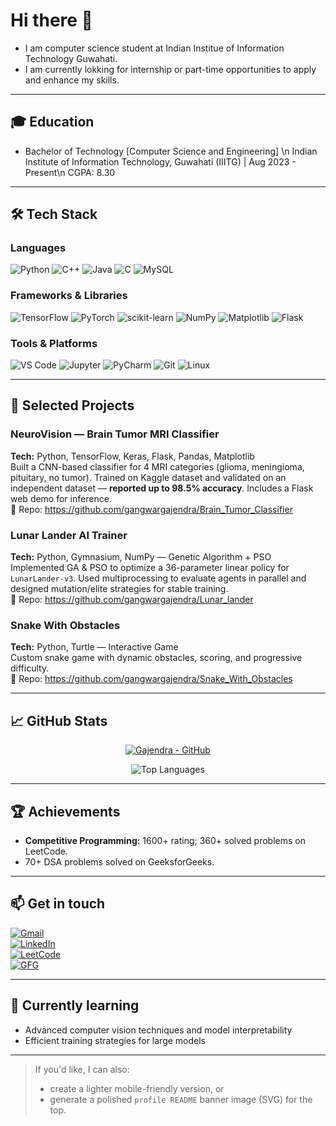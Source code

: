 <!-- README.md for Gajendra Gangwar -->
# Hi there 👋 
- I am computer science student at Indian Institue of Information Technology Guwahati.
- I am currently lokking for internship or part-time opportunities to apply and enhance my skills.

---

## 🎓 Education
- Bachelor of Technology [Computer Science and Engineering] \n
  Indian Institute of Information Technology, Guwahati (IIITG) | Aug 2023 - Present\n 
  CGPA: 8.30

---

## 🛠️ Tech Stack

### Languages  
<p align="left">
  <img src="https://img.shields.io/badge/Python-3776AB?style=for-the-badge&logo=python&logoColor=white" alt="Python" />
  <img src="https://img.shields.io/badge/C++-00599C?style=for-the-badge&logo=c%2B%2B&logoColor=white" alt="C++" />
  <img src="https://img.shields.io/badge/Java-007396?style=for-the-badge&logo=java&logoColor=white" alt="Java" />
  <img src="https://img.shields.io/badge/C-00599C?style=for-the-badge&logo=c&logoColor=white" alt="C" />
  <img src="https://img.shields.io/badge/MySQL-4479A1?style=for-the-badge&logo=mysql&logoColor=white" alt="MySQL" />
</p>

### Frameworks & Libraries  
<p align="left">
  <img src="https://img.shields.io/badge/TensorFlow-FF6F00?style=for-the-badge&logo=tensorflow&logoColor=white" alt="TensorFlow" />
  <img src="https://img.shields.io/badge/PyTorch-EE4C2C?style=for-the-badge&logo=pytorch&logoColor=white" alt="PyTorch" />
  <img src="https://img.shields.io/badge/Scikit--learn-F7931E?style=for-the-badge&logo=scikit-learn&logoColor=white" alt="scikit-learn" />
  <img src="https://img.shields.io/badge/NumPy-013243?style=for-the-badge&logo=numpy&logoColor=white" alt="NumPy" />
  <img src="https://img.shields.io/badge/Matplotlib-11557C?style=for-the-badge&logo=matplotlib&logoColor=white" alt="Matplotlib" />
  <img src="https://img.shields.io/badge/Flask-000000?style=for-the-badge&logo=flask&logoColor=white" alt="Flask" />
</p>

### Tools & Platforms  
<p align="left">
  <img src="https://img.shields.io/badge/VS%20Code-0078D7?style=for-the-badge&logo=visual-studio-code&logoColor=white" alt="VS Code" />
  <img src="https://img.shields.io/badge/Jupyter-F37626?style=for-the-badge&logo=jupyter&logoColor=white" alt="Jupyter" />
  <img src="https://img.shields.io/badge/PyCharm-000000?style=for-the-badge&logo=pycharm&logoColor=white" alt="PyCharm" />
  <img src="https://img.shields.io/badge/Git-F05032?style=for-the-badge&logo=git&logoColor=white" alt="Git" />
  <img src="https://img.shields.io/badge/Linux-FCC624?style=for-the-badge&logo=linux&logoColor=black" alt="Linux" />
</p>

---

## 🚀 Selected Projects
### NeuroVision — Brain Tumor MRI Classifier
**Tech:** Python, TensorFlow, Keras, Flask, Pandas, Matplotlib  
Built a CNN-based classifier for 4 MRI categories (glioma, meningioma, pituitary, no tumor). Trained on Kaggle dataset and validated on an independent dataset — **reported up to 98.5% accuracy**. Includes a Flask web demo for inference.  
🔗 Repo: https://github.com/gangwargajendra/Brain_Tumor_Classifier

### Lunar Lander AI Trainer
**Tech:** Python, Gymnasium, NumPy — Genetic Algorithm + PSO  
Implemented GA & PSO to optimize a 36-parameter linear policy for `LunarLander-v3`. Used multiprocessing to evaluate agents in parallel and designed mutation/elite strategies for stable training.  
🔗 Repo: https://github.com/gangwargajendra/Lunar_lander

### Snake With Obstacles
**Tech:** Python, Turtle — Interactive Game  
Custom snake game with dynamic obstacles, scoring, and progressive difficulty.  
🔗 Repo: https://github.com/gangwargajendra/Snake_With_Obstacles

---

## 📈 GitHub Stats

<p align="center">
  <a href="https://github.com/gangwargajendra">
    <img alt="Gajendra - GitHub" src="https://github-readme-stats.vercel.app/api?username=gangwargajendra&show_icons=true&count_private=true&theme=tokyonight" />
  </a>
</p>

<p align="center">
  <img src="https://github-readme-stats.vercel.app/api/top-langs/?username=gangwargajendra&layout=compact&theme=tokyonight" alt="Top Languages" />
</p>

---

## 🏆 Achievements
- **Competitive Programming:** 1600+ rating; 360+ solved problems on LeetCode.  
- 70+ DSA problems solved on GeeksforGeeks.

---

## 📫 Get in touch
[![Gmail](https://img.shields.io/badge/-gangwargajendra8700@gmail.com-D14836?style=flat-square&logo=gmail&logoColor=white)](mailto:gangwargajendra8700@gmail.com)  
[![LinkedIn](https://img.shields.io/badge/-LinkedIn-0077B5?style=flat-square&logo=linkedin&logoColor=white)](https://www.linkedin.com/in/gajendra-gangwar-03b919289/)  
[![LeetCode](https://img.shields.io/badge/LeetCode-g_h_l87-FF6A00?style=flat-square&logo=leetcode&logoColor=white)](https://leetcode.com/u/g_h_l87/)  
[![GFG](https://img.shields.io/badge/GeeksforGeeks-g_h_l87-0F9D58?style=flat-square&logo=geeksforgeeks&logoColor=white)](https://www.geeksforgeeks.org/user/g_h_l87/)

---

## 🔭 Currently learning
- Advanced computer vision techniques and model interpretability  
- Efficient training strategies for large models

---

> If you'd like, I can also:
> - create a lighter mobile-friendly version, or  
> - generate a polished `profile README` banner image (SVG) for the top.

